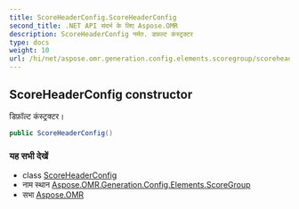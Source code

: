 ```yaml
---
title: ScoreHeaderConfig.ScoreHeaderConfig
second_title: .NET API संदर्भ के लिए Aspose.OMR
description: ScoreHeaderConfig नर्मत. डफ़ल्ट कंस्ट्रक्टर
type: docs
weight: 10
url: /hi/net/aspose.omr.generation.config.elements.scoregroup/scoreheaderconfig/scoreheaderconfig/
---
```

## ScoreHeaderConfig constructor

डिफ़ॉल्ट कंस्ट्रक्टर।

```csharp
public ScoreHeaderConfig()
```

### यह सभी देखें

* class [ScoreHeaderConfig](../)
* नाम स्थान [Aspose.OMR.Generation.Config.Elements.ScoreGroup](../../scoreheaderconfig/)
* सभा [Aspose.OMR](../../../)


